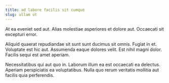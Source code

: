 ```yaml
---
title: ad labore facilis sit cumque
slug: ullam ut
---
```


At ea eveniet sed aut. Alias molestiae asperiores et dolore aut. Occaecati sit excepturi error.

Aliquid quaerat repudiandae sit sunt sunt ducimus sit omnis. Fugiat in et. Voluptate est hic aut. Assumenda eaque dolores velit. Est nihil magni dolor. Facilis sequi est amet aperiam.

Necessitatibus qui aut quo in. Laborum illum ea est occaecati ea delectus. Aperiam perspiciatis ea voluptatibus. Nulla quo rerum veritatis mollitia aut facilis quia perferendis.
